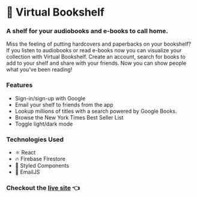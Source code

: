 # 📖 Virtual Bookshelf

### A shelf for your audiobooks and e-books to call home.

Miss the feeling of putting hardcovers and paperbacks on your bookshelf? If you listen to audiobooks or read e-books now you can visualize your collection with Virtual Bookshelf. Create an account, search for books to add to your shelf and share with your friends. Now you can show people what you've been reading!

### Features

- Sign-in/sign-up with Google
- Email your shelf to friends from the app
- Lookup millions of titles with a search powered by Google Books.
- Browse the New York Times Best Seller List
- Toggle light/dark mode

### Technologies Used

- ⚛️ React
- 🔥 Firebase Firestore
- 💅 Styled Components
- 📧 EmailJS

### Checkout the [live site](https://alexanderolivares.github.io/Virtual-Bookshelf/) 👈
